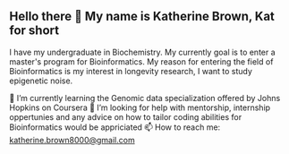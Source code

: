 ## Hello there 👋 My name is Katherine Brown, Kat for short

I have my undergraduate in Biochemistry.
My currently goal is to enter a master's program for Bioinformatics.
My reason for entering the field of Bioinformatics is my interest in longevity research, I want to study epigenetic noise.


🌱 I’m currently learning the Genomic data specialization offered by Johns Hopkins on Coursera
🤔 I’m looking for help with mentorship, internship oppertunies and any advice on how to tailor coding abilities for Bioinformatics would be appriciated
📫 How to reach me: katherine.brown8000@gmail.com

<!--
**Katherine-Brown-8000/Katherine-Brown-8000** is a ✨ _special_ ✨ repository because its `README.md` (this file) appears on your GitHub profile.

Here are some ideas to get you started:

- 🔭 I’m currently working on ...
- 🌱 I’m currently learning ...
- 👯 I’m looking to collaborate on ...
- 🤔 I’m looking for help with ...
- 💬 Ask me about ...
- 📫 How to reach me: ...
- 😄 Pronouns: ...
- ⚡ Fun fact: ...
-->
